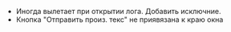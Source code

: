 - Иногда вылетает при открытии лога. Добавить исключние.
- Кнопка "Отправить произ. текс" не приявязана к краю окна